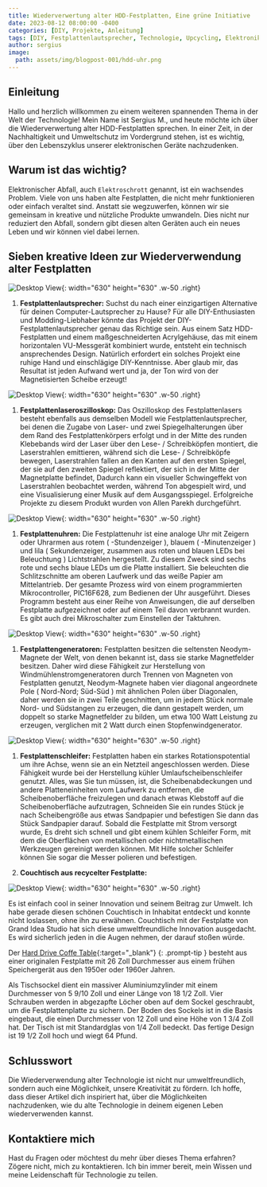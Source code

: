 ```yaml
---
title: Wiederverwertung alter HDD-Festplatten, Eine grüne Initiative
date: 2023-08-12 08:00:00 -0400
categories: [DIY, Projekte, Anleitung]
tags: [DIY, Festplattenlautsprecher, Technologie, Upcycling, Elektronik-Mods, Nachhaltigkeit, Computerzubehör, Einzigartiges Design, Acrylgehäuse, VU-Messgerät, Elektronikprojekte, Festplatten-Recycling, Heimwerken, Technik-Enthusiasten, Umweltfreundlich, Computer-Mods, Kreative Lösungen, Alte Technologie, Audio-Geräte, Handgemachte Elektronik]
author: sergius
image:
  path: assets/img/blogpost-001/hdd-uhr.png
---
```


## Einleitung

Hallo und herzlich willkommen zu einem weiteren spannenden Thema in der Welt der Technologie! Mein Name ist Sergius M., und heute möchte ich über die Wiederverwertung alter HDD-Festplatten sprechen. In einer Zeit, in der Nachhaltigkeit und Umweltschutz im Vordergrund stehen, ist es wichtig, über den Lebenszyklus unserer elektronischen Geräte nachzudenken.

## Warum ist das wichtig?

Elektronischer Abfall, auch `Elektroschrott` genannt, ist ein wachsendes Problem. Viele von uns haben alte Festplatten, die nicht mehr funktionieren oder einfach veraltet sind. Anstatt sie wegzuwerfen, können wir sie gemeinsam in kreative und nützliche Produkte umwandeln. Dies nicht nur reduziert den Abfall, sondern gibt diesen alten Geräten auch ein neues Leben und wir können viel dabei lernen.

## Sieben kreative Ideen zur Wiederverwendung alter Festplatten

![Desktop View](/assets/img/blogpost-001/hdd-speaker.png){: width="630" height="630" .w-50 .right}

1. **Festplattenlautsprecher:** Suchst du nach einer einzigartigen Alternative für deinen Computer-Lautsprecher zu Hause? Für alle DIY-Enthusiasten und Modding-Liebhaber könnte das Projekt der DIY-Festplattenlautsprecher genau das Richtige sein. Aus einem Satz HDD-Festplatten und einem maßgeschneiderten Acrylgehäuse, das mit einem horizontalen VU-Messgerät kombiniert wurde, entsteht ein technisch ansprechendes Design. Natürlich erfordert ein solches Projekt eine ruhige Hand und einschlägige DIY-Kenntnisse. Aber glaub mir, das Resultat ist jeden Aufwand wert und ja, der Ton wird von der Magnetisierten Scheibe erzeugt!

![Desktop View](/assets/img/blogpost-001/hdd-osziloskop.png){: width="630" height="630" .w-50 .right}

1. **Festplattenlaseroszilloskop:** Das Oszilloskop des Festplattenlasers besteht ebenfalls aus demselben Modell wie Festplattenlautsprecher, bei denen die Zugabe von Laser- und zwei Spiegelhalterungen über dem Rand des Festplattenkörpers erfolgt und in der Mitte des runden Klebebands wird der Laser über den Lese- / Schreibköpfen montiert, die Laserstrahlen emittieren, während sich die Lese- / Schreibköpfe bewegen, Laserstrahlen fallen an den Kanten auf den ersten Spiegel, der sie auf den zweiten Spiegel reflektiert, der sich in der Mitte der Magnetplatte befindet, Dadurch kann ein visueller Schwingeffekt von Laserstrahlen beobachtet werden, während Ton abgespielt wird, und eine Visualisierung einer Musik auf dem Ausgangsspiegel. Erfolgreiche Projekte zu diesem Produkt wurden von Allen Parekh durchgeführt.

![Desktop View](/assets/img/blogpost-001/hdd-uhr.png){: width="630" height="630" .w-50 .right}

1. **Festplattenuhren:** Die Festplattenuhr ist eine analoge Uhr mit Zeigern oder Uhrarmen aus rotem ( -Stundenzeiger ), blauem ( -Minutenzeiger ) und lila ( Sekundenzeiger, zusammen aus roten und blauen LEDs bei Beleuchtung ) Lichtstrahlen hergestellt. Zu diesem Zweck sind sechs rote und sechs blaue LEDs um die Platte installiert. Sie beleuchten die Schlitzschnitte am oberen Laufwerk und das weiße Papier am Mittelantrieb. Der gesamte Prozess wird von einem programmierten Mikrocontroller, PIC16F628, zum Bedienen der Uhr ausgeführt. Dieses Programm besteht aus einer Reihe von Anweisungen, die auf derselben Festplatte aufgezeichnet oder auf einem Teil davon verbrannt wurden. Es gibt auch drei Mikroschalter zum Einstellen der Taktuhren.

![Desktop View](/assets/img/blogpost-001/hdd-generator.png){: width="630" height="630" .w-50 .right}

1. **Festplattengeneratoren:** Festplatten besitzen die seltensten Neodym-Magnete der Welt, von denen bekannt ist, dass sie starke Magnetfelder besitzen. Daher wird diese Fähigkeit zur Herstellung von Windmühlenstromgeneratoren durch Trennen von Magneten von Festplatten genutzt, Neodym-Magnete haben vier diagonal angeordnete Pole ( Nord-Nord; Süd-Süd ) mit ähnlichen Polen über Diagonalen, daher werden sie in zwei Teile geschnitten, um in jedem Stück normale Nord- und Südstangen zu erzeugen, die dann gestapelt werden, um doppelt so starke Magnetfelder zu bilden, um etwa 100 Watt Leistung zu erzeugen, verglichen mit 2 Watt durch einen Stopfenwindgenerator.

![Desktop View](/assets/img/blogpost-001/hdd-schleifer.png){: width="630" height="630" .w-50 .right}

1. **Festplattenschleifer:** Festplatten haben ein starkes Rotationspotential um ihre Achse, wenn sie an ein Netzteil angeschlossen werden. Diese Fähigkeit wurde bei der Herstellung kühler Umlaufscheibenschleifer genutzt. Alles, was Sie tun müssen, ist, die Scheibenabdeckungen und andere Platteneinheiten vom Laufwerk zu entfernen, die Scheibenoberfläche freizulegen und danach etwas Klebstoff auf die Scheibenoberfläche aufzutragen, Schneiden Sie ein rundes Stück je nach Scheibengröße aus etwas Sandpapier und befestigen Sie dann das Stück Sandpapier darauf. Sobald die Festplatte mit Strom versorgt wurde, Es dreht sich schnell und gibt einem kühlen Schleifer Form, mit dem die Oberflächen von metallischen oder nichtmetallischen Werkzeugen gereinigt werden können. Mit Hilfe solcher Schleifer können Sie sogar die Messer polieren und befestigen.

1. **Couchtisch aus recycelter Festplatte:**

![Desktop View](/assets/img/blogpost-001/hdd-coffetable.png){: width="630" height="630" .w-50 .right}

Es ist einfach cool in seiner Innovation und seinem Beitrag zur Umwelt. Ich habe gerade diesen schönen Couchtisch in Inhabitat entdeckt und konnte nicht loslassen, ohne ihn zu erwähnen.  Couchtisch mit der Festplatte von Grand Idea Studio hat sich diese umweltfreundliche Innovation ausgedacht. Es wird sicherlich jeden in die Augen nehmen, der darauf stoßen würde.

Der [Hard Drive Coffe Table](http://www.grandideastudio.com/hard-drive-coffee-table/){:target="_blank"}
{: .prompt-tip } besteht aus einer originalen Festplatte mit 26 Zoll Durchmesser aus einem frühen Speichergerät aus den 1950er oder 1960er Jahren.

Als Tischsockel dient ein massiver Aluminiumzylinder mit einem Durchmesser von 5 9/10 Zoll und einer Länge von 18 1/2 Zoll. Vier Schrauben werden in abgezapfte Löcher oben auf dem Sockel geschraubt, um die Festplattenplatte zu sichern. Der Boden des Sockels ist in die Basis eingebaut, die einen Durchmesser von 12 Zoll und eine Höhe von 1 3/4 Zoll hat. Der Tisch ist mit Standardglas von 1/4 Zoll bedeckt. Das fertige Design ist 19 1/2 Zoll hoch und wiegt 64 Pfund.

## Schlusswort

Die Wiederverwendung alter Technologie ist nicht nur umweltfreundlich, sondern auch eine Möglichkeit, unsere Kreativität zu fördern. Ich hoffe, dass dieser Artikel dich inspiriert hat, über die Möglichkeiten nachzudenken, wie du alte Technologie in deinem eigenen Leben wiederverwenden kannst.

## Kontaktiere mich

Hast du Fragen oder möchtest du mehr über dieses Thema erfahren? Zögere nicht, mich zu kontaktieren. Ich bin immer bereit, mein Wissen und meine Leidenschaft für Technologie zu teilen.
